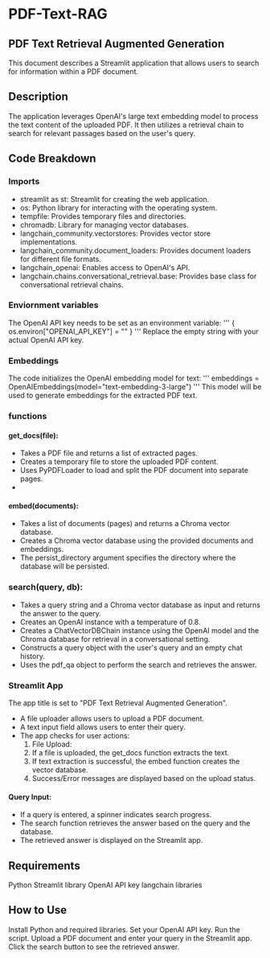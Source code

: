 # PDF-Text-RAG

## PDF Text Retrieval Augmented Generation
This document describes a Streamlit application that allows users to search for information within a PDF document.

## Description
The application leverages OpenAI's large text embedding model to process the text content of the uploaded PDF. It then utilizes a retrieval chain to search for relevant passages based on the user's query.

## Code Breakdown
### Imports
- streamlit as st: Streamlit for creating the web application.
- os: Python library for interacting with the operating system.
- tempfile: Provides temporary files and directories.
- chromadb: Library for managing vector databases.
- langchain_community.vectorstores: Provides vector store implementations.
- langchain_community.document_loaders: Provides document loaders for different file formats.
- langchain_openai: Enables access to OpenAI's API.
- langchain.chains.conversational_retrieval.base: Provides base class for conversational retrieval chains.

### Enviornment variables
The OpenAI API key needs to be set as an environment variable:
'''
{
os.environ["OPENAI_API_KEY"] = "" 
} 
'''
Replace the empty string with your actual OpenAI API key.

### Embeddings
The code initializes the OpenAI embedding model for text:
''' embeddings = OpenAIEmbeddings(model="text-embedding-3-large") '''
This model will be used to generate embeddings for the extracted PDF text.

### functions
#### get_docs(file):
- Takes a PDF file and returns a list of extracted pages.
- Creates a temporary file to store the uploaded PDF content.
- Uses PyPDFLoader to load and split the PDF document into separate pages.
- 
#### embed(documents):
- Takes a list of documents (pages) and returns a Chroma vector database.
- Creates a Chroma vector database using the provided documents and embeddings.
- The persist_directory argument specifies the directory where the database will be persisted.
### search(query, db):
- Takes a query string and a Chroma vector database as input and returns the answer to the query.
- Creates an OpenAI instance with a temperature of 0.8.
- Creates a ChatVectorDBChain instance using the OpenAI model and the Chroma database for retrieval in a conversational setting.
- Constructs a query object with the user's query and an empty chat history.
- Uses the pdf_qa object to perform the search and retrieves the answer.

### Streamlit App
The app title is set to "PDF Text Retrieval Augmented Generation".
- A file uploader allows users to upload a PDF document.
- A text input field allows users to enter their query.
- The app checks for user actions:
  1. File Upload:
  2. If a file is uploaded, the get_docs function extracts the text.
  3. If text extraction is successful, the embed function creates the vector database.
  4. Success/Error messages are displayed based on the upload status.

#### Query Input:
- If a query is entered, a spinner indicates search progress.
- The search function retrieves the answer based on the query and the database.
- The retrieved answer is displayed on the Streamlit app.

## Requirements
Python
Streamlit library
OpenAI API key
langchain libraries

## How to Use
Install Python and required libraries.
Set your OpenAI API key.
Run the script.
Upload a PDF document and enter your query in the Streamlit app.
Click the search button to see the retrieved answer.


